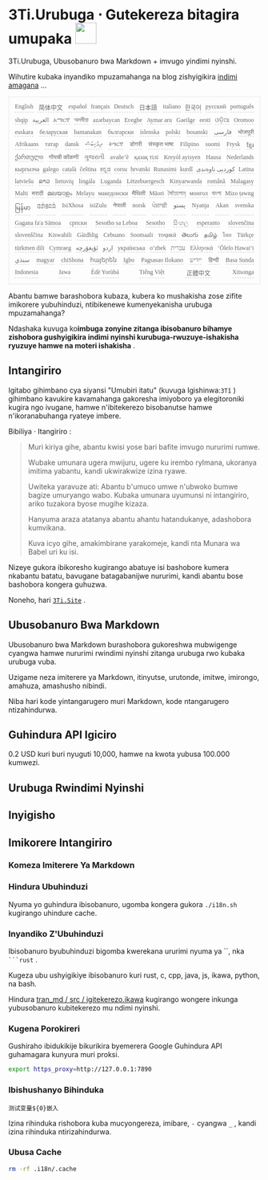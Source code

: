 <h1 style="justify-content:space-between">3Ti.Urubuga ⋅ Gutekereza bitagira umupaka <img src="//i-01.eu.org/3Ti/logo.svg" style="user-select:none;margin-top:-1px;width:42px"></h1>

3Ti.Urubuga, Ubusobanuro bwa Markdown + imvugo yindimi nyinshi.

Wihutire kubaka inyandiko mpuzamahanga na blog zishyigikira [indimi amagana](https://github.com/i18n-site/node/blob/main/lang/src/index.js) ...

<pre class="langli" style="display:flex;flex-wrap:wrap;background:transparent;border:1px solid #eee;font-size:12px;box-shadow:0 0 3px inset #eee;padding:12px 5px 4px 12px;justify-content:space-between;"><style>pre.langli i{font-weight:300;font-family:s;margin-right:7px;margin-bottom:8px;font-style:normal;color:#666;border-bottom:1px dashed #ccc;}</style><i>English</i><i> 简体中文 </i><i>español</i><i>français</i><i>Deutsch</i><i> 日本語 </i><i>italiano</i><i>한국어</i><i>русский</i><i>português</i><i>shqip</i><i>‫العربية‬</i><i>አማርኛ</i><i>অসমীয়া</i><i>azərbaycan</i><i>Eʋegbe</i><i>Aymar aru</i><i>Gaeilge</i><i>eesti</i><i>ଓଡ଼ିଆ</i><i>Oromoo</i><i>euskara</i><i>беларуская</i><i>bamanakan</i><i>български</i><i>íslenska</i><i>polski</i><i>bosanski</i><i>‫فارسی‬</i><i>भोजपुरी</i><i>Afrikaans</i><i>татар</i><i>dansk</i><i>‫ދިވެހިބަސް‬</i><i>ትግርኛ</i><i>डोगरी</i><i>संस्कृत भाषा</i><i>Filipino</i><i>suomi</i><i>Frysk</i><i>ខ្មែរ</i><i>ქართული</i><i>गोंयची कोंकणी</i><i>ગુજરાતી</i><i>avañe’ẽ</i><i>қазақ тілі</i><i>Kreyòl ayisyen</i><i>Hausa</i><i>Nederlands</i><i>кыргызча</i><i>galego</i><i>català</i><i>čeština</i><i>ಕನ್ನಡ</i><i>corsu</i><i>hrvatski</i><i>Runasimi</i><i>kurdî</i><i>‫کوردیی ناوەندی‬</i><i>Latina</i><i>latviešu</i><i>ລາວ</i><i>lietuvių</i><i>lingála</i><i>Luganda</i><i>Lëtzebuergesch</i><i>Kinyarwanda</i><i>română</i><i>Malagasy</i><i>Malti</i><i>मराठी</i><i>മലയാളം</i><i>Melayu</i><i>македонски</i><i>मैथिली</i><i>Māori</i><i>মৈতৈলোন্</i><i>монгол</i><i>বাংলা</i><i>Mizo ṭawng</i><i>မြန်မာ</i><i>𞄀𞄄𞄰𞄩𞄍𞄜𞄰</i><i>IsiXhosa</i><i>isiZulu</i><i>नेपाली</i><i>norsk</i><i>ਪੰਜਾਬੀ</i><i>‫پښتو‬</i><i>Nyanja</i><i>Akan</i><i>svenska</i><i>Gagana fa'a Sāmoa</i><i>српски</i><i>Sesotho sa Leboa</i><i>Sesotho</i><i>සිංහල</i><i>esperanto</i><i>slovenčina</i><i>slovenščina</i><i>Kiswahili</i><i>Gàidhlig</i><i>Cebuano</i><i>Soomaali</i><i>тоҷикӣ</i><i>తెలుగు</i><i>தமிழ்</i><i>ไทย</i><i>Türkçe</i><i>türkmen dili</i><i>Cymraeg</i><i>‫ئۇيغۇرچە‬</i><i>‫اردو‬</i><i>українська</i><i>o‘zbek</i><i>‫עברית‬</i><i>Ελληνικά</i><i>ʻŌlelo Hawaiʻi</i><i>‫سنڌي‬</i><i>magyar</i><i>chiShona</i><i>հայերեն</i><i>Igbo</i><i>Pagsasao Ilokano</i><i>‫ייִדיש‬</i><i>हिन्दी</i><i>Basa Sunda</i><i>Indonesia</i><i>Jawa</i><i>Èdè Yorùbá</i><i>Tiếng Việt</i><i> 正體中文 </i><i>Xitsonga</i></pre>

Abantu bamwe barashobora kubaza, kubera ko mushakisha zose zifite imikorere yubuhinduzi, ntibikenewe kumenyekanisha urubuga mpuzamahanga?

Ndashaka kuvuga ko**imbuga zonyine zitanga ibisobanuro bihamye zishobora gushyigikira indimi nyinshi kurubuga-rwuzuye-ishakisha ryuzuye hamwe na moteri ishakisha** .

## Intangiriro

Igitabo gihimbano cya siyansi &quot;Umubiri itatu&quot; (kuvuga Igishinwa:`3Tǐ` ) gihimbano kavukire kavamahanga gakoresha imiyoboro ya elegitoroniki kugira ngo ivugane, hamwe n'ibitekerezo bisobanutse hamwe n'ikoranabuhanga ryateye imbere.

Bibiliya · Itangiriro :

> Muri kiriya gihe, abantu kwisi yose bari bafite imvugo nururimi rumwe.
>
> Wubake umunara ugera mwijuru, ugere ku irembo ryImana, ukoranya imitima yabantu, kandi ukwirakwize izina ryawe.
>
> Uwiteka yaravuze ati: Abantu b'umuco umwe n'ubwoko bumwe bagize umuryango wabo. Kubaka umunara uyumunsi ni intangiriro, ariko tuzakora byose mugihe kizaza.
>
> Hanyuma araza atatanya abantu ahantu hatandukanye, adashobora kumvikana.
>
> Kuva icyo gihe, amakimbirane yarakomeje, kandi nta Munara wa Babel uri ku isi.

Nizeye gukora ibikoresho kugirango abatuye isi bashobore kumera nkabantu batatu, bavugane batagabanijwe nururimi, kandi abantu bose bashobora kongera guhuzwa.

Noneho, hari [`3Ti.Site`](//3Ti.Site) .

## Ubusobanuro Bwa Markdown

Ubusobanuro bwa Markdown burashobora gukoreshwa mubwigenge cyangwa hamwe nururimi rwindimi nyinshi zitanga urubuga rwo kubaka urubuga vuba.

Uzigame neza imiterere ya Markdown, itinyutse, urutonde, imitwe, imirongo, amahuza, amashusho nibindi.

Niba hari kode yintangarugero muri Markdown, kode ntangarugero ntizahindurwa.

## Guhindura API Igiciro

0.2 USD kuri buri nyuguti 10,000, hamwe na kwota yubusa 100.000 kumwezi.

## Urubuga Rwindimi Nyinshi

## Inyigisho

## Imikorere Intangiriro

### Komeza Imiterere Ya Markdown

### Hindura Ubuhinduzi

Nyuma yo guhindura ibisobanuro, ugomba kongera gukora `./i18n.sh` kugirango uhindure cache.

### Inyandiko Z'Ubuhinduzi

Ibisobanuro byubuhinduzi bigomba kwerekana ururimi nyuma ya ``, nka ` ```rust` .

Kugeza ubu ushyigikiye ibisobanuro kuri rust, c, cpp, java, js, ikawa, python, na bash.

Hindura [tran_md / src / igitekerezo.ikawa](https://github.com/i18n-site/node/blob/main/tran_md/src/comment.coffee) kugirango wongere inkunga yubusobanuro kubitekerezo mu ndimi nyinshi.

### Kugena Porokireri

Gushiraho ibidukikije bikurikira byemerera Google Guhindura API guhamagara kunyura muri proksi.

```bash
export https_proxy=http://127.0.0.1:7890
```

### Ibishushanyo Bihinduka

```
测试变量${0}嵌入
```

Izina rihinduka rishobora kuba mucyongereza, imibare, `-` cyangwa `_` , kandi izina rihinduka ntirizahindurwa.

### Ubusa Cache

```bash
rm -rf .i18n/.cache
```
